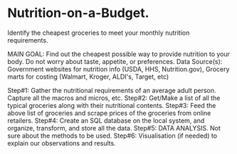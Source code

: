 # Nutrition-on-a-Budget.
Identify the cheapest groceries to meet your monthly nutrition requirements.

MAIN GOAL: Find out the cheapest possible way to provide nutrition to your body. Do not worry about taste, appetite, or preferences.
Data Source(s): Government websites for nutrition info (USDA, HHS, Nutrition.gov), Grocery marts for costing (Walmart, Kroger, ALDI's, Target, etc)

Step#1: Gather the nutritional requirements of an average adult person. Capture all the macros and micros, etc.
Step#2: Get/Make a list of all the typical groceries along with their nutritional contents.
Step#3: Feed the above list of groceries and scrape prices of the groceries from online retailers.
Step#4: Create an SQL database on the local system, and organize, transform, and store all the data.
Step#5: DATA ANALYSIS. Not sure about the methods to be used.
Step#6: Visualisation (if needed) to explain our observations and results.

